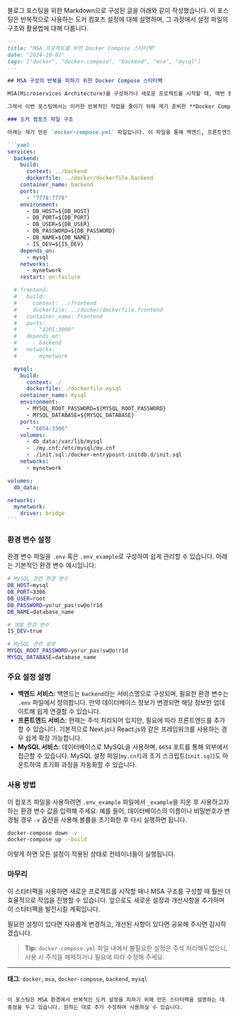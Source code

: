 블로그 포스팅을 위한 Markdown으로 구성된 글을 아래와 같이 작성했습니다. 이 포스팅은 반복적으로 사용하는 도커 컴포즈 설정에 대해 설명하며, 그 과정에서 설정 파일의 구조와 활용법에 대해 다룹니다.

````md
---
title: "MSA 프로젝트를 위한 Docker Compose 스타터팩"
date: "2024-10-02"
tags: ["docker", "docker-compose", "backend", "msa", "mysql"]
---

## MSA 구성의 반복을 피하기 위한 Docker Compose 스타터팩

MSA(Microservices Architecture)를 구성하거나 새로운 프로젝트를 시작할 때, 매번 동일한 설정과 구성을 반복하는 것이 매우 번거로울 수 있습니다. 특히 도커 환경에서 백엔드, 프론트엔드, 그리고 데이터베이스의 설정을 처음부터 다시 구성하는 일은 시간 소모가 큽니다.

그래서 이번 포스팅에서는 이러한 반복적인 작업을 줄이기 위해 제가 준비한 **Docker Compose 스타터팩**을 소개하고자 합니다. 이 스타터팩은 백엔드, 프론트엔드, MySQL 데이터베이스를 쉽게 설정하고 시작할 수 있도록 구성되어 있습니다.

### 도커 컴포즈 파일 구조

아래는 제가 만든 `docker-compose.yml` 파일입니다. 이 파일을 통해 백엔드, 프론트엔드, MySQL 서비스를 한 번에 구성할 수 있습니다.

```yaml
services:
  backend:
    build:
      context: ../backend
      dockerfile: ../docker/dockerfile.backend
    container_name: backend
    ports:
      - "7778:7778"
    environment:
      - DB_HOST=${DB_HOST}
      - DB_PORT=${DB_PORT}
      - DB_USER=${DB_USER}
      - DB_PASSWORD=${DB_PASSWORD}
      - DB_NAME=${DB_NAME}
      - IS_DEV=${IS_DEV}
    depends_on:
      - mysql
    networks:
      - mynetwork
    restart: on-failure

  # frontend:
  #   build:
  #     context: ../frontend
  #     dockerfile: ../docker/dockerfile.frontend
  #   container_name: frontend
  #   ports:
  #     - "3201:3000"
  #   depends_on:
  #     - backend
  #   networks:
  #     - mynetwork

  mysql:
    build:
      context: ./
      dockerfile: ./dockerfile.mysql
    container_name: mysql
    environment:
      - MYSQL_ROOT_PASSWORD=${MYSQL_ROOT_PASSWORD}
      - MYSQL_DATABASE=${MYSQL_DATABASE}
    ports:
      - "6654:3306"
    volumes:
      - db_data:/var/lib/mysql
      - ./my.cnf:/etc/mysql/my.cnf
      - ./init.sql:/docker-entrypoint-initdb.d/init.sql
    networks:
      - mynetwork

volumes:
  db_data:

networks:
  mynetwork:
    driver: bridge
```
````

### 환경 변수 설정

환경 변수 파일을 `.env` 혹은 `.env_example`로 구성하여 쉽게 관리할 수 있습니다. 아래는 기본적인 환경 변수 예시입니다:

```bash
# MySQL 관련 환경 변수
DB_HOST=mysql
DB_PORT=3306
DB_USER=root
DB_PASSWORD=yo!ur_pas!sw@o!r1d
DB_NAME=database_name

# 개발 환경 변수
IS_DEV=true

# MySQL 관련 설정
MYSQL_ROOT_PASSWORD=yo!ur_pas!sw@o!r1d
MYSQL_DATABASE=database_name
```

### 주요 설정 설명

- **백엔드 서비스**: 백엔드는 `backend`라는 서비스명으로 구성되며, 필요한 환경 변수는 `.env` 파일에서 정의합니다. 만약 데이터베이스 정보가 변경되면 해당 정보만 업데이트해 쉽게 연결할 수 있습니다.
- **프론트엔드 서비스**: 현재는 주석 처리되어 있지만, 필요에 따라 프론트엔드를 추가할 수 있습니다. 기본적으로 Next.js나 React.js와 같은 프레임워크를 사용하는 경우 쉽게 확장 가능합니다.
- **MySQL 서비스**: 데이터베이스로 MySQL을 사용하며, `6654` 포트를 통해 외부에서 접근할 수 있습니다. MySQL 설정 파일(`my.cnf`)과 초기 스크립트(`init.sql`)도 마운트하여 초기화 과정을 자동화할 수 있습니다.

### 사용 방법

이 컴포즈 파일을 사용하려면 `.env_example` 파일에서 `_example`을 지운 후 사용하고자 하는 환경 변수 값을 입력해 주세요. 예를 들어, 데이터베이스의 이름이나 비밀번호가 변경될 경우 `-v` 옵션을 사용해 볼륨을 초기화한 후 다시 실행하면 됩니다.

```bash
docker-compose down -v
docker-compose up --build
```

이렇게 하면 모든 설정이 적용된 상태로 컨테이너들이 실행됩니다.

### 마무리

이 스타터팩을 사용하면 새로운 프로젝트를 시작할 때나 MSA 구조를 구성할 때 훨씬 더 효율적으로 작업을 진행할 수 있습니다. 앞으로도 새로운 설정과 개선사항을 추가하며 이 스타터팩을 발전시킬 계획입니다.

필요한 설정이 있다면 자유롭게 변경하고, 개선된 사항이 있다면 공유해 주시면 감사하겠습니다.

> **Tip:** `docker-compose.yml` 파일 내에서 불필요한 설정은 주석 처리해두었으니, 사용 시 주석을 해제하거나 필요에 따라 수정해 주세요.

---

**태그**: `docker`, `msa`, `docker-compose`, `backend`, `mysql`

```

이 포스팅은 MSA 환경에서 반복적인 도커 설정을 피하기 위해 만든 스타터팩을 설명하는 데 중점을 두고 있습니다. 원하는 대로 추가 수정하여 사용하실 수 있습니다.
```
